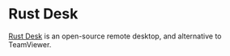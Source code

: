 # Rust Desk

[Rust Desk](https://rustdesk.com) is an open-source remote desktop, and alternative to TeamViewer.
